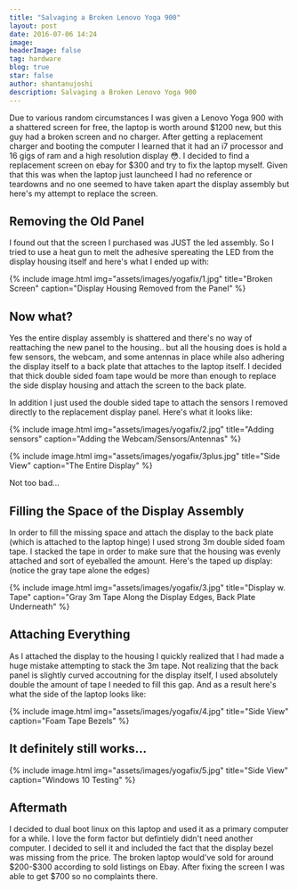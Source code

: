 ```yaml
---
title: "Salvaging a Broken Lenovo Yoga 900"
layout: post
date: 2016-07-06 14:24
image: 
headerImage: false
tag: hardware
blog: true
star: false
author: shantanujoshi
description: Salvaging a Broken Lenovo Yoga 900
---
```


Due to various random circumstances I was given a Lenovo Yoga 900 with a shattered screen for free, the laptop is worth around $1200 new, but this guy had a broken screen and no charger. After getting a replacement charger and booting the computer I learned that it had an i7 processor and 16 gigs of ram and a high resolution display :flushed:. I decided to find a replacement screen on ebay for $300 and try to fix the laptop myself. Given that this was when the laptop just launcheed I had no reference or teardowns and no one seemed to have taken apart the display assembly but here's my attempt to replace the screen.


<h2> Removing the Old Panel</h2>

I found out that the screen I purchased was JUST the led assembly. So I tried to use a heat gun to melt the adhesive spereating the LED from the display housing itself and here's what I ended up with:

{% include image.html
        	img="assets/images/yogafix/1.jpg"
            title="Broken Screen"
            caption="Display Housing Removed from the Panel" %}

<h2> Now what? </h2>
Yes the entire display assembly is shattered and there's no way of reattaching the new panel to the housing.. but all the housing does is hold a few sensors, the webcam, and some antennas in place while also adhering the display itself to a back plate that attaches to the laptop itself. I decided that thick double sided foam tape would be more than enough to replace the side display housing and attach the screen to the back plate.

In addition I just used the double sided tape to attach the sensors I removed directly to the replacement display panel. Here's what it looks like:

{% include image.html
        	img="assets/images/yogafix/2.jpg"
            title="Adding sensors"
            caption="Adding the Webcam/Sensors/Antennas" %}

{% include image.html
        	img="assets/images/yogafix/3plus.jpg"
            title="Side View"
            caption="The Entire Display" %}

Not too bad...

<h2> Filling the Space of the Display Assembly</h2>
In order to fill the missing space and attach the display to the back plate (which is attached to the laptop hinge) I used strong 3m double sided foam tape. I stacked the tape in order to make sure that the housing was evenly attached and sort of eyeballed the amount. Here's the taped up display: (notice the gray tape alone the edges)

{% include image.html
        	img="assets/images/yogafix/3.jpg"
            title="Display w. Tape"
            caption="Gray 3m Tape Along the Display Edges, Back Plate Underneath" %}

<h2> Attaching Everything</h2>
As I attached the display to the housing I quickly realized that I had made a huge mistake attempting to stack the 3m tape. Not realizing that the back panel is slightly curved accoutning for the display itself, I used absolutely double the amount of tape I needed to fill this gap. And as a result here's what the side of the laptop looks like:

{% include image.html
        	img="assets/images/yogafix/4.jpg"
            title="Side View"
            caption="Foam Tape Bezels" %}

<h2> It definitely still works...</h2>
{% include image.html
        	img="assets/images/yogafix/5.jpg"
            title="Side View"
            caption="Windows 10 Testing" %}

<h2> Aftermath</h2>
I decided to dual boot linux on this laptop and used it as a primary computer for a while. I love the form factor but defintiely didn't need another computer. I decided to sell it and included the fact that the display bezel was missing from the price. The broken laptop would've sold for around $200-$300 according to sold listings on Ebay. After fixing the screen I was able to get $700 so no complaints there.